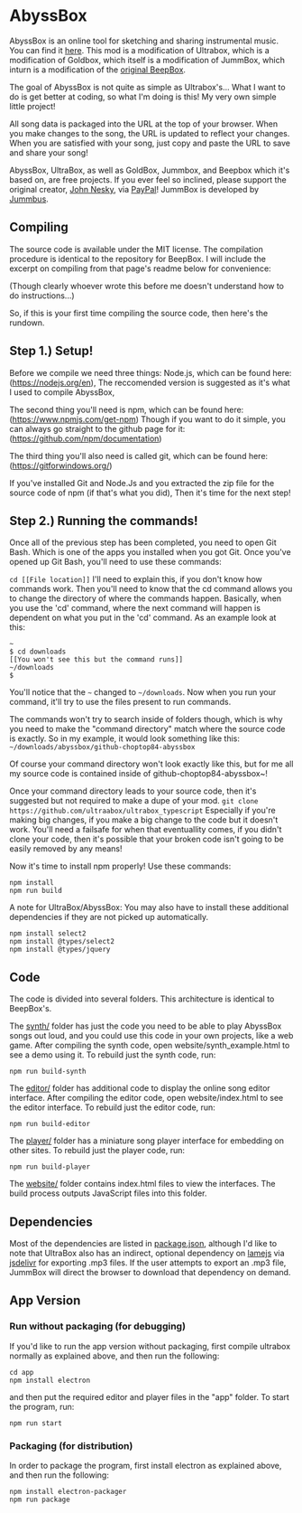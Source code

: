 # AbyssBox

AbyssBox is an online tool for sketching and sharing instrumental music.
You can find it [here](https://ultraabox.github.io).
This mod is a modification of Ultrabox, which is a modification of Goldbox, which itself is a modification of JummBox, which inturn is a modification of the [original BeepBox](https://beepbox.co).

The goal of AbyssBox is not quite as simple as Ultrabox's...
What I want to do is get better at coding, so what I'm doing is this! My very own simple little project!

All song data is packaged into the URL at the top of your browser. When you make
changes to the song, the URL is updated to reflect your changes. When you are
satisfied with your song, just copy and paste the URL to save and share your
song!

AbyssBox, UltraBox, as well as GoldBox, Jummbox, and Beepbox which it's based on, are free projects. If you ever feel so inclined, please support the original creator, [John Nesky](http://www.johnnesky.com/), via
[PayPal](https://www.paypal.com/cgi-bin/webscr?cmd=_donations&business=QZJTX9GRYEV9N&currency_code=USD)!
JummBox is developed by [Jummbus](http://www.twitter.com/jummbus).

## Compiling
The source code is available under the MIT license.
The compilation procedure is identical to the repository for BeepBox. I will include the excerpt on compiling from that page's readme below for convenience:

(Though clearly whoever wrote this before me doesn't understand how to do instructions...)

So, if this is your first time compiling the source code, then here's the rundown.

## Step 1.) Setup!

Before we compile we need three things:
Node.js, which can be found here: (https://nodejs.org/en), The reccomended version is suggested as it's what I used to compile AbyssBox,

The second thing you'll need is npm, which can be found here: (https://www.npmjs.com/get-npm)
Though if you want to do it simple, you can always go straight to the github page for it: (https://github.com/npm/documentation)

The third thing you'll also need is called git, which can be found here: (https://gitforwindows.org/)

If you've installed Git and Node.Js and you extracted the zip file for the source code of npm (if that's what you did), Then it's time for the next step!

## Step 2.) Running the commands!

Once all of the previous step has been completed, you need to open Git Bash. Which is one of the apps you installed when you got Git. Once you've opened up Git Bash, you'll need to use these commands:


`cd [[File location]]` 
I'll need to explain this, if you don't know how commands work. Then you'll need to know that the cd command allows you to change the directory of where the commands happen. Basically, when you use the 'cd' command, where the next command will happen is dependent on what you put in the 'cd' command.
As an example look at this:
```
~
$ cd downloads
[[You won't see this but the command runs]]
~/downloads
$
```
You'll notice that the `~` changed to `~/downloads`. Now when you run your command, it'll try to use the files present to run commands.

The commands won't try to search inside of folders though, which is why you need to make the "command directory" match where the source code is exactly.
So in my example, it would look something like this:
`~/downloads/abyssbox/github-choptop84-abyssbox`

Of course your command directory won't look exactly like this, but for me all my source code is contained inside of github-choptop84-abyssbox~!


Once your command directory leads to your source code, then it's suggested but not required to make a dupe of your mod.
```git clone https://github.com/ultraabox/ultrabox_typescript```
Especially if you're making big changes, if you make a big change to the code but it doesn't work. You'll need a failsafe for when that eventuallity comes, if you didn't clone your code, then it's possible that your broken code isn't going to be easily removed by any means!

Now it's time to install npm properly! Use these commands:
```
npm install
npm run build
```

A note for UltraBox/AbyssBox: You may also have to install these additional dependencies if they are not picked up automatically.

```
npm install select2
npm install @types/select2
npm install @types/jquery
```

## Code

The code is divided into several folders. This architecture is identical to BeepBox's.

The [synth/](synth) folder has just the code you need to be able to play AbyssBox
songs out loud, and you could use this code in your own projects, like a web
game. After compiling the synth code, open website/synth_example.html to see a
demo using it. To rebuild just the synth code, run:

```
npm run build-synth
```

The [editor/](editor) folder has additional code to display the online song
editor interface. After compiling the editor code, open website/index.html to
see the editor interface. To rebuild just the editor code, run:

```
npm run build-editor
```

The [player/](player) folder has a miniature song player interface for embedding
on other sites. To rebuild just the player code, run:

```
npm run build-player
```

The [website/](website) folder contains index.html files to view the interfaces.
The build process outputs JavaScript files into this folder.

## Dependencies

Most of the dependencies are listed in [package.json](package.json), although
I'd like to note that UltraBox also has an indirect, optional dependency on
[lamejs](https://www.npmjs.com/package/lamejs) via
[jsdelivr](https://www.jsdelivr.com/) for exporting .mp3 files. If the user
attempts to export an .mp3 file, JummBox will direct the browser to download
that dependency on demand.

## App Version

### Run without packaging (for debugging)
If you'd like to run the app version without packaging, first compile ultrabox normally as explained above, and then run the following:
```
cd app
npm install electron
```

and then put the required editor and player files in the "app" folder. To start the program, run:
```
npm run start
```

### Packaging (for distribution)
In order to package the program, first install electron as explained above, and then run the following:
```
npm install electron-packager
npm run package
```